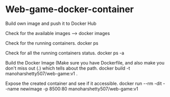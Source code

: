 # Web-game-docker-container
Build own image and push it to Docker Hub

Check for the available images
--> docker images

Check for the running containers.
docker ps

Check for all the running containers status.
docker ps -a

Build the Docker Image (Make sure you have Dockerfile, and also make you don't miss out (.) which tells about the path.
docker build -t manoharshetty507/web-game:v1 .

Expose the created container and see if it accessible.
docker run --rm -dit --name newimage -p 8500:80 manoharshetty507/web-game:v1
